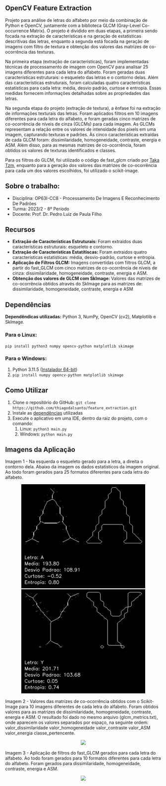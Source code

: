 ## OpenCV Feature Extraction

Projeto para análise de letras do alfabeto por meio da combinação de Python e OpenCV, juntamente com a biblioteca GLCM (Gray-Level Co-occurrence Matrix). O projeto é dividido em duas etapas, a primeira sendo focada na extração de características e na geração de estatísticas descritivas das letras, enquanto a segunda está focada na geração de imagens com filtro de textura e obtenção dos valores das matrizes de co-ocorrência das texturas.

Na primeira etapa (extração de características), foram implementadas técnicas de processamento de imagem com OpenCV para analisar 25 imagens diferentes para cada letra do alfabeto. Foram geradas duas características estruturais: o esqueleto das letras e o contorno delas. Além das características estruturais, foram calculadas quatro características estatísticas para cada letra: média, desvio padrão, curtose e entropia. Essas medidas fornecem informações detalhadas sobre as propriedades das letras.

Na segunda etapa do projeto (extração de textura), a ênfase foi na extração de informações texturais das letras. Foram aplicados filtros em 10 imagens diferentes para cada letra do alfabeto, e foram geradas cinco matrizes de co-ocorrência de níveis de cinza (GLCMs) para cada imagem. As GLCMs representam a relação entre os valores de intensidade dos pixels em uma imagem, capturando texturas e padrões. Às cinco características extraídas de cada GLCM foram: dissimilaridade, homogeneidade, contraste, energia e ASM. Além disso, para as mesmas matrizes de co-ocorrência, foram obtidos os valores de texturas identificados e classes.

Para os filtros do GLCM, foi utilizado o código de fast_glcm criado por [Taka Tzm](https://github.com/tzm030329/GLCM/), enquanto para a geração dos valores das matrizes de co-ocorrência para cada um dos valores escolhidos, foi utilizado o scikit-image.

## Sobre o trabalho:

* Disciplina: OP63I-CC8 - Processamento De Imagens E Reconhecimento De Padrões	
* Turma: 2023/2 - 8º Período
* Docente: Prof. Dr. Pedro Luiz de Paula Filho

## Recursos 
- **Extração de Características Estruturais:** Foram extraidos duas características estruturais: esqueleto e contorno.
- **Extração de Características Estatítiscas:** Foram extraidos quatro características estatísticas: média, desvio-padrão, curtose e entropia.
- **Aplicação de Filtros GLCM:** Imagens convertidas com filtros GLCM, a partir do fast_GLCM com cinco matrizes de co-ocorrência de níveis de cinza: dissimilaridade, homogeneidade, contraste, energia e ASM.
- **Obtenção dos valores de GLCM com SkImage:** Valores das matrizes de co-ocorrência obtidos através do SkImage para as matrizes de: dissimilaridade, homogeneidade, contraste, energia e ASM

## Dependências
**Dependêndicas utilizadas:** Python 3, NumPy, OpenCV (cv2), Matplotlib e SkImage.

### Para o Linux:  
`pip install python3 numpy opencv-python matplotlib skimage` 

### Para o Windows:
1. Python 3.11.5 ([Instalador 64-bit](https://www.python.org/downloads/windows/))
2. `pip install numpy opencv-python matplotlib skimage` 

## Como Utilizar
1. Clone o repositório do GitHub: `git clone https://github.com/thiagodalsanto/feature_extraction.git`
2. Instale as [dependências](#dependências) utilizadas
3. Execute o aplicativo em uma IDE, dentro da raiz do projeto, com o comando:
   1. Linux: `python3 main.py`
   2. Windows: `python main.py`

## Imagens da Aplicação

Imagem 1 - Na esquerda o esqueleto gerado para a letra, a direita o contorno dela. Abaixo da imagem os dados estatísticos da imagem original. Ao todo foram gerados para 25 formatos diferentes para cada letra do alfabeto.
<p align="center">
    <img src="RESULTADO_ESTRUTURAIS_ESTATISTICAS/A00001_skeleton_contours.png">
    <img src="RESULTADO_ESTRUTURAIS_ESTATISTICAS/Y00001_skeleton_contours.png">
</p>

Imagem 2 - Valores das matrizes de co-ocorrência obtidos com o Scikit-Image para 10 imagens diferentes de cada letra do alfabeto. Foram obtidos valores para as matrizes de dissimilaridade, homogeneidade, contraste, energia e ASM. O resultado foi dado no mesmo arquivo (glcm_metrics.txt), onde aparecem os valores separados por espaço, na seguinte ordem: valor_dissimilaridade valor_homogeneidade valor_contraste valor_ASM valor_energia classe_pertencente.
<p align="center">
    <img src="https://github.com/thiagodalsanto/feature_extraction/assets/55465433/c79c80b7-7930-4c0a-a3ad-2e074746a0d9">
</p>

Imagem 3 - Aplicação de filtros do fast_GLCM gerados para cada letra do alfabeto. Ao todo foram gerados para 10 formatos diferentes para cada letra do alfabeto. Foram gerados para dissimilaridade, homogeneidade, contraste, energia e ASM.
<p align="center">
    <img src="https://github.com/thiagodalsanto/feature_extraction/assets/55465433/80eada53-bbff-4576-84fd-6058989e4d9c" width="800">
</p>

